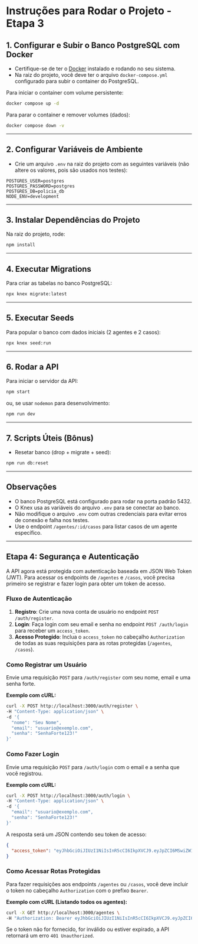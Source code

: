 # Instruções para Rodar o Projeto - Etapa 3

## 1. Configurar e Subir o Banco PostgreSQL com Docker

* Certifique-se de ter o [Docker](https://docs.docker.com/get-docker/) instalado e rodando no seu sistema.
* Na raiz do projeto, você deve ter o arquivo `docker-compose.yml` configurado para subir o container do PostgreSQL.

Para iniciar o container com volume persistente:

```bash
docker compose up -d
```

Para parar o container e remover volumes (dados):

```bash
docker compose down -v
```

---

## 2. Configurar Variáveis de Ambiente

* Crie um arquivo `.env` na raiz do projeto com as seguintes variáveis (não altere os valores, pois são usados nos testes):

```
POSTGRES_USER=postgres
POSTGRES_PASSWORD=postgres
POSTGRES_DB=policia_db
NODE_ENV=development
```

---

## 3. Instalar Dependências do Projeto

Na raiz do projeto, rode:

```bash
npm install
```

---

## 4. Executar Migrations

Para criar as tabelas no banco PostgreSQL:

```bash
npx knex migrate:latest
```

---

## 5. Executar Seeds

Para popular o banco com dados iniciais (2 agentes e 2 casos):

```bash
npx knex seed:run
```

---

## 6. Rodar a API

Para iniciar o servidor da API:

```bash
npm start
```

ou, se usar `nodemon` para desenvolvimento:

```bash
npm run dev
```

---

## 7. Scripts Úteis (Bônus)

* Resetar banco (drop + migrate + seed):

```bash
npm run db:reset
```

---

## Observações

* O banco PostgreSQL está configurado para rodar na porta padrão 5432.
* O Knex usa as variáveis do arquivo `.env` para se conectar ao banco.
* Não modifique o arquivo `.env` com outras credenciais para evitar erros de conexão e falha nos testes.
* Use o endpoint `/agentes/:id/casos` para listar casos de um agente específico.

---

## Etapa 4: Segurança e Autenticação

A API agora está protegida com autenticação baseada em JSON Web Token (JWT). Para acessar os endpoints de `/agentes` e `/casos`, você precisa primeiro se registrar e fazer login para obter um token de acesso.

### Fluxo de Autenticação

1.  **Registro**: Crie uma nova conta de usuário no endpoint `POST /auth/register`.
2.  **Login**: Faça login com seu email e senha no endpoint `POST /auth/login` para receber um `access_token`.
3.  **Acesso Protegido**: Inclua o `access_token` no cabeçalho `Authorization` de todas as suas requisições para as rotas protegidas (`/agentes`, `/casos`).

### Como Registrar um Usuário

Envie uma requisição `POST` para `/auth/register` com seu nome, email e uma senha forte.

**Exemplo com cURL:**
```bash
curl -X POST http://localhost:3000/auth/register \
-H "Content-Type: application/json" \
-d '{
  "nome": "Seu Nome",
  "email": "usuario@exemplo.com",
  "senha": "SenhaForte123!"
}'
```

### Como Fazer Login

Envie uma requisição `POST` para `/auth/login` com o email e a senha que você registrou.

**Exemplo com cURL:**
```bash
curl -X POST http://localhost:3000/auth/login \
-H "Content-Type: application/json" \
-d '{
  "email": "usuario@exemplo.com",
  "senha": "SenhaForte123!"
}'
```

A resposta será um JSON contendo seu token de acesso:
```json
{
  "access_token": "eyJhbGciOiJIUzI1NiIsInR5cCI6IkpXVCJ9.eyJpZCI6MSwiZW1haWwiOiJ1c3VhcmlvQGV4ZW1wbG8uY29tIiwiaWF0IjoxNzE1ODg0NDAwLCJleHAiOjE3MTU4ODgwMDB9.somerandomsignature"
}
```

### Como Acessar Rotas Protegidas

Para fazer requisições aos endpoints `/agentes` ou `/casos`, você deve incluir o token no cabeçalho `Authorization` com o prefixo `Bearer`.

**Exemplo com cURL (Listando todos os agentes):**
```bash
curl -X GET http://localhost:3000/agentes \
-H "Authorization: Bearer eyJhbGciOiJIUzI1NiIsInR5cCI6IkpXVCJ9.eyJpZCI6MSwiZW1haWwiOiJ1c3VhcmlvQGV4ZW1wbG8uY29tIiwiaWF0IjoxNzE1ODg0NDAwLCJleHAiOjE3MTU4ODgwMDB9.somerandomsignature"
```

Se o token não for fornecido, for inválido ou estiver expirado, a API retornará um erro `401 Unauthorized`.